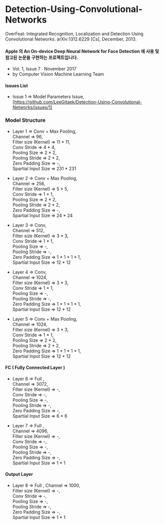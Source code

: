 # Detection-Using-Convolutional-Networks
 OverFeat: Integrated Recognition, Localization and Detection Using Convolutional Networks. arXiv:1312.6229 [Cs], December, 2013.


#### Apple 의 An On-device Deep Neural Network for Face Detection 에 사용 및 참고된 논문을 구현하는 프로젝트입니다.
- Vol. 1, Issue 7 ∙ November 2017 
- by Computer Vision Machine Learning Team


#### Issues List

- Issue 1 => Model Parameters Issue, [https://github.com/LeeGitaek/Detection-Using-Convolutional-Networks/issues/1]

### Model Structure

- Layer 1
   => Conv + Max Pooling, <br>
      Channel => 96, <br>
      Filter size (Kernel) => 11 * 11, <br>
      Conv Stride => 4 * 4, <br>
      Pooling Size => 2 * 2, <br>
      Pooling Stride => 2 * 2, <br>
      Zero Padding Size => -, <br>
      Spartial Input Size => 231 * 231 <br>
      
      
- Layer 2
   => Conv + Max Pooling, <br>
      Channel => 256, <br>
      Filter size (Kernel) => 5 * 5, <br>
      Conv Stride => 1 * 1, <br>
      Pooling Size => 2 * 2, <br>
      Pooling Stride => 2 * 2, <br>
      Zero Padding Size => -, <br>
      Spartial Input Size => 24 * 24 <br>
      
      
- Layer 3
   => Conv, <br>
      Channel => 512, <br>
      Filter size (Kernel) => 3 * 3, <br>
      Conv Stride => 1 * 1, <br>
      Pooling Size => -, <br>
      Pooling Stride => -, <br>
      Zero Padding Size => 1 * 1 * 1 * 1, <br>
      Spartial Input Size => 12 * 12 <br>
      
- Layer 4
   => Conv, <br>
      Channel => 1024, <br>
      Filter size (Kernel) => 3 * 3, <br>
      Conv Stride => 1 * 1, <br>
      Pooling Size => -, <br>
      Pooling Stride => -, <br>
      Zero Padding Size => 1 * 1 * 1 * 1, <br>
      Spartial Input Size => 12 * 12 <br>
      
- Layer 5
   => Conv + Max Pooling, <br>
      Channel => 1024, <br>
      Filter size (Kernel) => 3 * 3, <br>
      Conv Stride => 1 * 1, <br>
      Pooling Size => 2 * 2, <br>
      Pooling Stride => 2 * 2, <br>
      Zero Padding Size => 1 * 1 * 1 * 1, <br>
      Spartial Input Size => 12 * 12 <br>
     
#### FC ( Fully Connected Layer )
- Layer 6
   => Full , <br>
      Channel => 3072, <br>
      Filter size (Kernel) => -, <br>
      Conv Stride => -, <br>
      Pooling Size => -, <br>
      Pooling Stride => -, <br>
      Zero Padding Size => -, <br>
      Spartial Input Size => 6 * 6 <br>
   
- Layer 7
   => Full , <br>
      Channel => 4096, <br>
      Filter size (Kernel) => -, <br>
      Conv Stride => -, <br>
      Pooling Size => -, <br>
      Pooling Stride => -, <br>
      Zero Padding Size => -, <br>
      Spartial Input Size => 1 * 1 <br>
      
#### Output Layer 
- Layer 8
   => Full ,
      Channel => 1000, <br>
      Filter size (Kernel) => -, <br>
      Conv Stride => -, <br>
      Pooling Size => -, <br>
      Pooling Stride => -, <br>
      Zero Padding Size => -, <br>
      Spartial Input Size => 1 * 1 <br>
